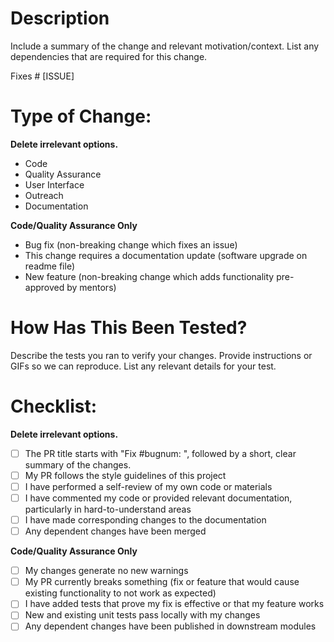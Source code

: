 # Description
Include a summary of the change and relevant motivation/context. List any dependencies that are required for this change.

Fixes # [ISSUE]

# Type of Change:
**Delete irrelevant options.**

- Code
- Quality Assurance
- User Interface
- Outreach
- Documentation

**Code/Quality Assurance Only**
- Bug fix (non-breaking change which fixes an issue)
- This change requires a documentation update (software upgrade on readme file)
- New feature (non-breaking change which adds functionality pre-approved by mentors)



# How Has This Been Tested?
Describe the tests you ran to verify your changes. Provide instructions or GIFs so we can reproduce. List any relevant details for your test.


# Checklist:
**Delete irrelevant options.**
- [ ] The PR title starts with "Fix #bugnum: ", followed by a short, clear summary of the changes.
- [ ] My PR follows the style guidelines of this project
- [ ] I have performed a self-review of my own code or materials
- [ ] I have commented my code or provided relevant documentation, particularly in hard-to-understand areas
- [ ] I have made corresponding changes to the documentation
- [ ] Any dependent changes have been merged 

**Code/Quality Assurance Only**
- [ ] My changes generate no new warnings 
- [ ] My PR currently breaks something (fix or feature that would cause existing functionality to not work as expected)
- [ ] I have added tests that prove my fix is effective or that my feature works
- [ ] New and existing unit tests pass locally with my changes
- [ ] Any dependent changes have been published in downstream modules
